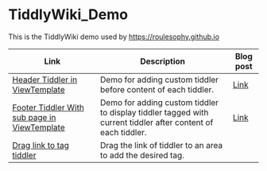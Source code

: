 # TiddlyWiki_Demo

This is the TiddlyWiki demo used by https://roulesophy.github.io

| Link | Description| Blog post|
| --- | --- | --- |
| [Header Tiddler in ViewTemplate](https://roulesophy.github.io/TiddlyWiki_Demo/ViewTemplate_Header.html)| Demo for adding custom tiddler before content of each tiddler.| [Link](https://roulesophy.github.io/20210102-tiddlywiki-tutorial-viewtemplate-header/) |
| [Footer Tiddler With sub page in ViewTemplate](https://roulesophy.github.io/TiddlyWiki_Demo/ViewTemplate_Footer_SubPage.html)| Demo for adding custom tiddler to display tiddler tagged with current tiddler after content of each tiddler.| [Link](https://roulesophy.github.io/20210103-tiddlywiki-tutorial-viewtemplate-footer-subpage/) |
| [Drag link to tag tiddler](https://roulesophy.github.io/TiddlyWiki_Demo/Droppable_To_Add_Or_Remove_Tag.html) | Drag the link of tiddler to an area to add the desired tag.| |
